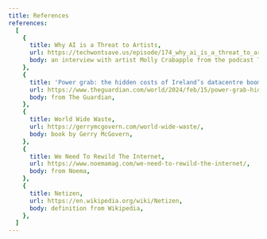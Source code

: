 ```yaml
---
title: References
references:
  [
    {
      title: Why AI is a Threat to Artists,
      url: https://techwontsave.us/episode/174_why_ai_is_a_threat_to_artists_w_molly_crabapple,
      body: an interview with artist Molly Crabapple from the podcast Tech Won’t Save Us,
    },
    {
      title: 'Power grab: the hidden costs of Ireland’s datacentre boom',
      url: https://www.theguardian.com/world/2024/feb/15/power-grab-hidden-costs-of-ireland-datacentre-boom,
      body: from The Guardian,
    },
    {
      title: World Wide Waste,
      url: https://gerrymcgovern.com/world-wide-waste/,
      body: book by Gerry McGovern,
    },
    {
      title: We Need To Rewild The Internet,
      url: https://www.noemamag.com/we-need-to-rewild-the-internet/,
      body: from Noema,
    },
    {
      title: Netizen,
      url: https://en.wikipedia.org/wiki/Netizen,
      body: definition from Wikipedia,
    },
  ]
---
```

